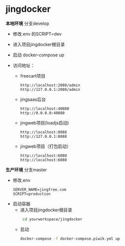 # jingdocker

**本地环境**   分支develop


- 修改.env 的SCRIPT=dev
- 进入项目jingdocker根目录
- 启动 docker-compose up

- 访问地址：

    * freecart项目  
        ```
        http://localhost:2080/admin
        http://127.0.0.1:2080/admin
         ```  
    * jingsaas后台 
        ```
        http://localhost:40080 
        http://0.0.0.0:40080
        ```
    * jingweb项目(loadjs启动)
        ```
        http://localhost:8088
        http://127.0.0.1:8088
        ```
    * jingweb项目（打包启动）
        ```
        http://localhost:6080 
        http://localhost:6080
        ```
        
**生产环境**    分支master

- 修改.env 
    ```
    SERVER_NAME=jingfree.com
    SCRIPT=production
    ```
- 启动容器 
    * 进入项目jingdocker根目录
        ```bash
         cd yourworkspace/jingdocker
        ```
    * 启动 
        ```bash
        docker-compose -f docker-compose.piwik.yml up
        ```
